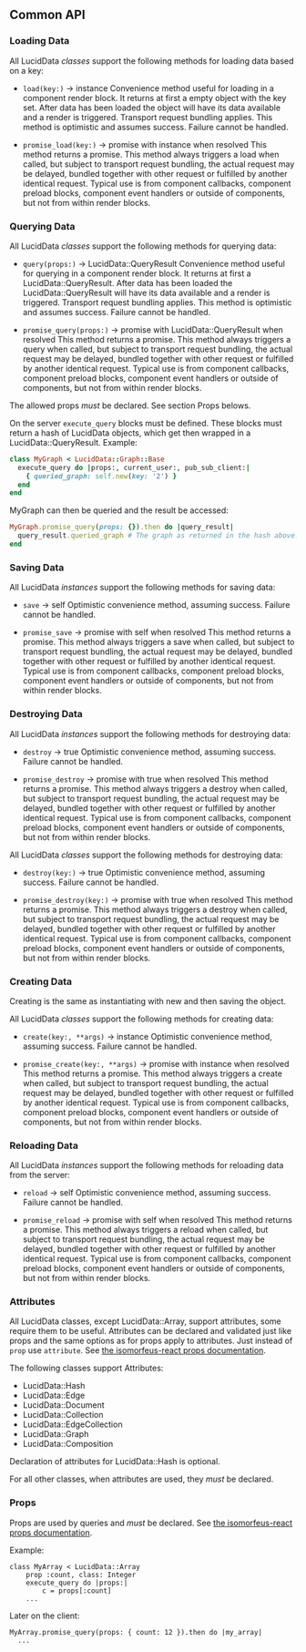 ## Common API

### Loading Data

All LucidData *classes* support the following methods for loading data based on a key:
- `load(key:)` -> instance
  Convenience method useful for loading in a component render block. It returns at first a empty object with the key set. After data has been loaded
  the object will have its data available and a render is triggered. Transport request bundling applies.
  This method is optimistic and assumes success. Failure cannot be handled.
  
- `promise_load(key:)` -> promise with instance when resolved
  This method returns a promise. This method always triggers a load when called, but subject to transport request bundling, the actual request may be
  delayed, bundled together with other request or fulfilled by another identical request.
  Typical use is from component callbacks, component preload blocks, component event handlers or outside of components,
  but not from within render blocks.

### Querying Data

All LucidData *classes* support the following methods for querying data:
- `query(props:)` -> LucidData::QueryResult
  Convenience method useful for querying in a component render block. It returns at first a LucidData::QueryResult. After data has been loaded
  the LucidData::QueryResult will have its data available and a render is triggered. Transport request bundling applies.
  This method is optimistic and assumes success. Failure cannot be handled.
  
- `promise_query(props:)` -> promise with LucidData::QueryResult when resolved
  This method returns a promise. This method always triggers a query when called, but subject to transport request bundling, the actual request may be
  delayed, bundled together with other request or fulfilled by another identical request.
  Typical use is from component callbacks, component preload blocks, component event handlers or outside of components,
  but not from within render blocks.
  
The allowed props *must* be declared. See section Props belows.

On the server `execute_query` blocks must be defined. These blocks must return a hash of LucidData objects,
which get then wrapped in a LucidData::QueryResult. Example:
```ruby
class MyGraph < LucidData::Graph::Base
  execute_query do |props:, current_user:, pub_sub_client:|
    { queried_graph: self.new(key: '2') } 
  end
end
```
MyGraph can then be queried and the result be accessed:
```ruby
MyGraph.promise_query(props: {}).then do |query_result|
  query_result.queried_graph # The graph as returned in the hash above. The hash key can accessed with a method. 
end
```

### Saving Data

All LucidData *instances* support the following methods for saving data:
- `save` -> self
  Optimistic convenience method, assuming success. Failure cannot be handled.

- `promise_save` -> promise with self when resolved
  This method returns a promise. This method always triggers a save when called, but subject to transport request bundling, the actual request may be
  delayed, bundled together with other request or fulfilled by another identical request.
  Typical use is from component callbacks, component preload blocks, component event handlers or outside of components, 
  but not from within render blocks.

### Destroying Data

All LucidData *instances* support the following methods for destroying data:
- `destroy` -> true
  Optimistic convenience method, assuming success. Failure cannot be handled.

- `promise_destroy` -> promise with true when resolved
  This method returns a promise. This method always triggers a destroy when called, but subject to transport request bundling,
  the actual request may be delayed, bundled together with other request or fulfilled by another identical request.
  Typical use is from component callbacks, component preload blocks, component event handlers or outside of components, 
  but not from within render blocks.

All LucidData *classes* support the following methods for destroying data:
- `destroy(key:)` -> true
  Optimistic convenience method, assuming success. Failure cannot be handled.

- `promise_destroy(key:)` -> promise with true when resolved
  This method returns a promise. This method always triggers a destroy when called, but subject to transport request bundling,
  the actual request may be delayed, bundled together with other request or fulfilled by another identical request.
  Typical use is from component callbacks, component preload blocks, component event handlers or outside of components, 
  but not from within render blocks.
 
### Creating Data

Creating is the same as instantiating with new and then saving the object.
 
All LucidData *classes* support the following methods for creating data:
- `create(key:, **args)` -> instance
  Optimistic convenience method, assuming success. Failure cannot be handled.

- `promise_create(key:, **args)` -> promise with instance when resolved
  This method returns a promise. This method always triggers a create when called, but subject to transport request bundling,
  the actual request may be delayed, bundled together with other request or fulfilled by another identical request.
  Typical use is from component callbacks, component preload blocks, component event handlers or outside of components, 
  but not from within render blocks.

### Reloading Data

All LucidData *instances* support the following methods for reloading data from the server:
- `reload` -> self
  Optimistic convenience method, assuming success. Failure cannot be handled.

- `promise_reload` -> promise with self when resolved
  This method returns a promise. This method always triggers a reload when called, but subject to transport request bundling,
  the actual request may be delayed, bundled together with other request or fulfilled by another identical request.
  Typical use is from component callbacks, component preload blocks, component event handlers or outside of components, 
  but not from within render blocks.


### Attributes

All LucidData classes, except LucidData::Array, support attributes, some require them to be useful.
Attributes can be declared and validated just like props and the same options as for props apply to attributes. Just instead of `prop` use `attribute`.
See [the isomorfeus-react props documentation](https://github.com/isomorfeus/isomorfeus-react/blob/master/ruby/docs/props.md#prop-declaration).

The following classes support Attributes:
- LucidData::Hash
- LucidData::Edge
- LucidData::Document
- LucidData::Collection
- LucidData::EdgeCollection
- LucidData::Graph
- LucidData::Composition

Declaration of attributes for LucidData::Hash is optional.

For all other classes, when attributes are used, they *must* be declared.

### Props
Props are used by queries and *must* be declared.
See [the isomorfeus-react props documentation](https://github.com/isomorfeus/isomorfeus-react/blob/master/ruby/docs/props.md#prop-declaration).

Example:
```
class MyArray < LucidData::Array
    prop :count, class: Integer
    execute_query do |props:|
        c = props[:count]
    ...

```
Later on the client:
```
MyArray.promise_query(props: { count: 12 }).then do |my_array|
  ...
```

